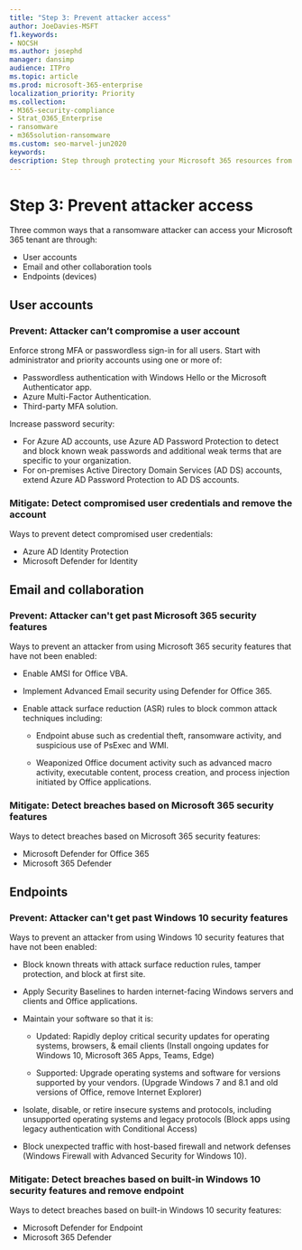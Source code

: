 ```yaml
---
title: "Step 3: Prevent attacker access"
author: JoeDavies-MSFT
f1.keywords:
- NOCSH
ms.author: josephd
manager: dansimp
audience: ITPro
ms.topic: article
ms.prod: microsoft-365-enterprise
localization_priority: Priority
ms.collection:
- M365-security-compliance
- Strat_O365_Enterprise
- ransomware
- m365solution-ransomware
ms.custom: seo-marvel-jun2020
keywords: 
description: Step through protecting your Microsoft 365 resources from ransomware attacks.
---
```


# Step 3: Prevent attacker access

Three common ways that a ransomware attacker can access your Microsoft 365 tenant are through:

- User accounts
- Email and other collaboration tools
- Endpoints (devices)

## User accounts

### Prevent: Attacker can’t compromise a user account

Enforce strong MFA or passwordless sign-in for all users. Start with administrator and priority accounts using one or more of:

- Passwordless authentication with Windows Hello or the Microsoft Authenticator app.
- Azure Multi-Factor Authentication.
- Third-party MFA solution.

Increase password security:

- For Azure AD accounts, use Azure AD Password Protection to detect and block known weak passwords and additional weak terms that are specific to your organization.
- For on-premises Active Directory Domain Services (AD DS) accounts, extend Azure AD Password Protection to AD DS accounts.

### Mitigate: Detect compromised user credentials and remove the account

Ways to prevent detect compromised user credentials:

- Azure AD Identity Protection
- Microsoft Defender for Identity

## Email and collaboration

### Prevent: Attacker can't get past Microsoft 365 security features

Ways to prevent an attacker from using Microsoft 365 security features that have not been enabled:

- Enable AMSI for Office VBA.
- Implement Advanced Email security using Defender for Office 365.
- Enable attack surface reduction (ASR) rules to block common attack techniques including:

   - Endpoint abuse such as credential theft, ransomware activity, and suspicious use of PsExec and WMI.

   - Weaponized Office document activity such as advanced macro activity, executable content, process creation, and process injection initiated by Office applications.

### Mitigate: Detect breaches based on Microsoft 365 security features

Ways to detect breaches based on Microsoft 365 security features:

- Microsoft Defender for Office 365
- Microsoft 365 Defender

## Endpoints

### Prevent: Attacker can't get past Windows 10 security features

Ways to prevent an attacker from using Windows 10 security features that have not been enabled:

- Block known threats with attack surface reduction rules, tamper protection, and block at first site.
- Apply Security Baselines to harden internet-facing Windows servers and clients and Office applications.

- Maintain your software so that it is:

  - Updated: Rapidly deploy critical security updates for operating systems, browsers, & email clients (Install ongoing updates for Windows 10, Microsoft 365 Apps, Teams, Edge)

  - Supported: Upgrade operating systems and software for versions supported by your vendors. (Upgrade Windows 7 and 8.1 and old versions of Office, remove Internet Explorer)

- Isolate, disable, or retire insecure systems and protocols, including unsupported operating systems and legacy protocols (Block apps using legacy authentication with Conditional Access)
- Block unexpected traffic with host-based firewall and network defenses (Windows Firewall with Advanced Security for Windows 10).

### Mitigate: Detect breaches based on built-in Windows 10 security features and remove endpoint

Ways to detect breaches based on built-in Windows 10 security features:

- Microsoft Defender for Endpoint
- Microsoft 365 Defender

<!--

[![The steps to set up ransomware protection with Microsoft 365](../media/protect-against-ransomware-microsoft-365/protect-against-ransomware-step-grid.png)](protect-against-ransomware-microsoft-365-phase3.md)

--> 


